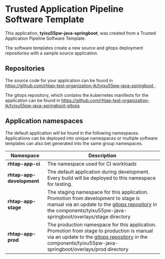 # Trusted Application Pipeline Software Template

This application, **tyixu55pw-java-springboot**, was created from a Trusted Application Pipeline Software Template.

The software templates create a new source and gitops deployment repositories with a sample source application. 

## Repositories

The source code for your application can be found in [https://github.com/rhtap-test-organization-jk/tyixu55pw-java-springboot ](https://github.com/rhtap-test-organization-jk/tyixu55pw-java-springboot ).
 
The gitops repository, which contains the kubernetes manifests for the application can be found in 
[https://github.com/rhtap-test-organization-jk/tyixu55pw-java-springboot-gitops ](https://github.com/rhtap-test-organization-jk/tyixu55pw-java-springboot-gitops ) 

## Application namespaces 

The default application will be found in the following namespaces. Applications can be deployed into unique namespaces or multiple software templates can also bet generated into the same group namespaces.  

|  Namespace   |  Description   |  
| -------- | -------- |
| **rhtap-app-ci** | The namespace used for CI workloads |
| **rhtap-app-development** | The default application during development. Every build will be deployed to this namespace for testing. |
| **rhtap-app-stage** | The staging namespace for this application. Promotion from development to stage is manual via an update to the [gitops repository](https://github.com/rhtap-test-organization-jk/tyixu55pw-java-springboot-gitops ) in the components/tyixu55pw-java-springboot/overlays/stage directory |
| **rhtap-app-prod** | The production namespace for this application. Promotion from stage to production is manual via an update to the [gitops repository](https://github.com/rhtap-test-organization-jk/tyixu55pw-java-springboot-gitops ) in the components/tyixu55pw-java-springboot/overlays/prod directory |